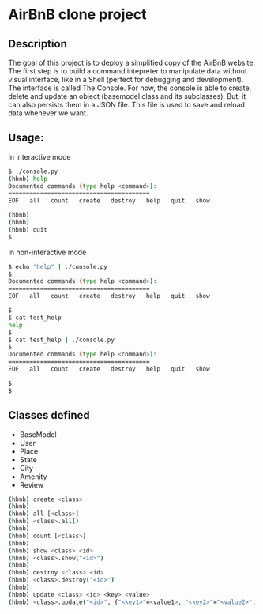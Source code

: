 # AirBnB clone project

## Description
The goal of this project is to deploy a simplified copy of the AirBnB website.
The first step is to build a command intepreter to manipulate data without
visual interface, like in a Shell (perfect for debugging and development).
The interface is called The Console. For now, the console is able to
create, delete and update an object (basemodel class and its subclasses).
But, it can also persists them in a JSON file. This file is used to save
and reload data whenever we want.

## Usage:

In interactive mode
```bash
$ ./console.py
(hbnb) help
Documented commands (type help <command>):
========================================
EOF   all   count   create   destroy   help   quit   show

(hbnb)
(hbnb)
(hbnb) quit
$
```
In non-interactive mode
```bash
$ echo "help" | ./console.py
$
Documented commands (type help <command>):
========================================
EOF   all   count   create   destroy   help   quit   show

$
$ cat test_help
help
$
$ cat test_help | ./console.py
$
Documented commands (type help <command>):
========================================
EOF   all   count   create   destroy   help   quit   show

$
$
```
Classes defined
---------------
- BaseModel
- User
- Place
- State
- City
- Amenity
- Review

```bash
(hbnb) create <class>
(hbnb)
(hbnb) all [<class>]
(hbnb) <class>.all()
(hbnb)
(hbnb) count [<class>]
(hbnb)
(hbnb) show <class> <id>
(hbnb) <class>.show("<id>")
(hbnb)
(hbnb) destroy <class> <id>
(hbnb) <class>.destroy("<id>")
(hbnb)
(hbnb) update <class> <id> <key> <value>
(hbnb) <class>.update("<id>", {"<key1>"=<value1>, "<key2>"="<value2>", ..., "<keyn>"=<valuen>})
```

